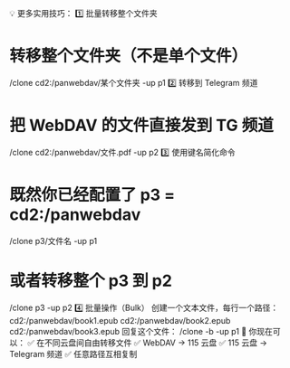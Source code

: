 💡 更多实用技巧：
1️⃣ 批量转移整个文件夹
# 转移整个文件夹（不是单个文件）
/clone cd2:/panwebdav/某个文件夹 -up p1
2️⃣ 转移到 Telegram 频道
# 把 WebDAV 的文件直接发到 TG 频道
/clone cd2:/panwebdav/文件.pdf -up p2
3️⃣ 使用键名简化命令
# 既然你已经配置了 p3 = cd2:/panwebdav
/clone p3/文件名 -up p1
# 或者转移整个 p3 到 p2
/clone p3 -up p2
4️⃣ 批量操作（Bulk）
创建一个文本文件，每行一个路径：
cd2:/panwebdav/book1.epub
cd2:/panwebdav/book2.epub
cd2:/panwebdav/book3.epub
回复这个文件：
/clone -b -up p1
🚀 你现在可以：
✅ 在不同云盘间自由转移文件
✅ WebDAV → 115 云盘
✅ 115 云盘 → Telegram 频道
✅ 任意路径互相复制